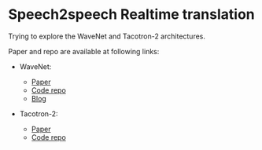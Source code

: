 # Speech2speech Realtime translation

Trying to explore the WaveNet and Tacotron-2 architectures.

Paper and repo are available at following links:

- WaveNet:
  - [Paper](https://arxiv.org/pdf/1609.03499.pdf)
  - [Code repo](https://github.com/ibab/tensorflow-wavenet)
  - [Blog](https://deepmind.com/blog/wavenet-generative-model-raw-audio/)

- Tacotron-2:
  - [Paper](https://arxiv.org/pdf/1712.05884.pdf)
  - [Code repo](https://github.com/Rayhane-mamah/Tacotron-2)

